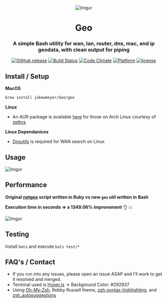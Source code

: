 <div align="center">

![Imgur](http://i.imgur.com/Jk3L3EO.png)

# Geo
### A simple Bash utility for wan, lan, router, dns, mac, and ip geodata, with clean output for piping

[![GitHub release](https://img.shields.io/github/release/jakewmeyer/Geo.svg)]()
[![Build Status](https://travis-ci.org/jakewmeyer/Geo.svg?branch=master)](https://travis-ci.org/jakewmeyer/Geo)
[![Code Climate](https://codeclimate.com/github/jakewmeyer/Geo/badges/gpa.svg)](https://codeclimate.com/github/jakewmeyer/Geo)
[![Platform](https://img.shields.io/badge/platform-MacOS%20%2B%20Linux-blue.svg)]()
[![license](https://img.shields.io/github/license/mashape/apistatus.svg)]()

</div>

## Install / Setup

**MacOS**
```bash
brew install jakewmeyer/Geo/geo
```

**Linux**
* An AUR package is available [here](https://aur.archlinux.org/packages/geo-bash/) for those on Arch Linux courtesy of [zethra](https://github.com/zethra)

**Linux Dependanices**
* [Dnsutils](https://packages.debian.org/jessie/dnsutils) is required for WAN search on Linux

## Usage

![Imgur](http://i.imgur.com/1BWNRi1.png)

## Performance

**Original [netgeo](https://github.com/jakewmeyer/Ruby-Scripts) script written in Ruby vs new ```geo``` util written in Bash**

**Execution time in seconds => a 1349.06% improvement** :ok_hand: :chart_with_upwards_trend:

![Imgur](http://i.imgur.com/aAtNFel.png)

## Testing

Install `bats` and execute `bats test/*`

## FAQ's / Contact
* If you run into any issues, please open an issue ASAP and I'll work to get it resolved and merged.
* Terminal used is [Hyper.js](https://hyper.is/) -> Background Color: #292937
* Using [Oh-My-Zsh](https://github.com/robbyrussell/oh-my-zsh), Robby Russell theme, [zsh-syntax-highlighting](https://github.com/zsh-users/zsh-syntax-highlighting), and [zsh_autosuggestions](https://github.com/zsh-users/zsh-autosuggestions)
